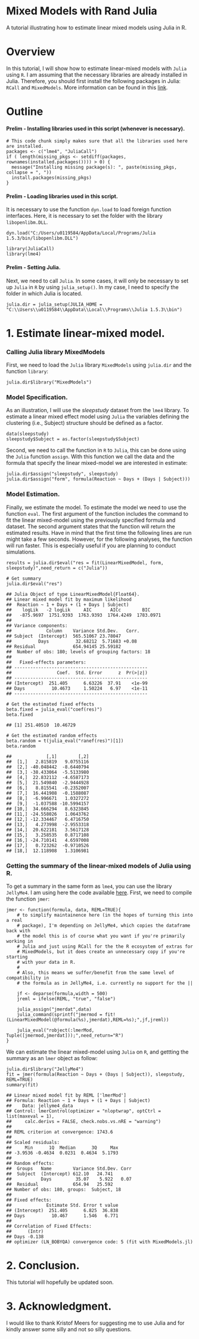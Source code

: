 # Mixed Models with Rand Julia
A tutorial illustrating how to estimate linear mixed models using Julia in R.

# Overview

In this tutorial, I will show how to estimate linear-mixed models with `Julia` using `R`. I am assuming that the necessary libraries are already installed in Julia. Therefore, you should first install the following packages in Julia: `RCall` and `MixedModels`. More information can be found in this [link](https://rpubs.com/dmbates/377897).

# Outline


#### Prelim - Installing libraries used in this script (whenever is necessary).

```{r, echo=TRUE, warning=TRUE, results="hide", message=FALSE}
# This code chunk simply makes sure that all the libraries used here are installed.
packages <- c("lme4", "JuliaCall")
if ( length(missing_pkgs <- setdiff(packages, rownames(installed.packages()))) > 0) {
  message("Installing missing package(s): ", paste(missing_pkgs, collapse = ", "))
  install.packages(missing_pkgs)
}
```

#### Prelim - Loading libraries used in this script.

It is necessary to use the function `dyn.load` to load foreign function interfaces. Here, it is necessary to set the folder with the library `libopenlibm.DLL`.

```{r, echo=TRUE, warning=TRUE, results="hide", message=FALSE}
dyn.load("C:/Users/u0119584/AppData/Local/Programs/Julia 1.5.3/bin/libopenlibm.DLL")

library(JuliaCall)
library(lme4)
```

#### Prelim - Setting Julia.

Next, we need to call `Julia`. In some cases, it will only be necessary to set up `Julia` in `R` by using `julia_setup()`. In my case, I need to specify the folder in which Julia is located.

```{r, echo=TRUE, warning=TRUE, results="hide", message=FALSE}
julia.dir = julia_setup(JULIA_HOME = "C:\\Users\\u0119584\\AppData\\Local\\Programs\\Julia 1.5.3\\bin")
```


# 1. Estimate linear-mixed model.

### Calling Julia library MixedModels

First, we need to load the `Julia` library `MixedModels` using `julia.dir` and the function `library`:

```{r, echo=TRUE, warning=FALSE, eval=TRUE}
julia.dir$library("MixedModels")
```

### Model Specification.

As an illustration, I will use the *sleepstudy* dataset from the `lme4` library. To estimate a linear mixed effect model using `Julia` the variables defining the clustering (i.e., Subject) structure should be defined as a factor. 

```{r, echo=TRUE, warning=FALSE, eval=TRUE}
data(sleepstudy)
sleepstudy$Subject = as.factor(sleepstudy$Subject)
```

Second, we need to call the function in `R` to `Julia`, this can be done using the `Julia` function `assign`. With this function we call the data and the formula that specify the linear mixed-model we are interested in estimate:  


```{r, echo=TRUE, warning=FALSE, eval=TRUE}
julia.dir$assign("sleepstudy", sleepstudy)
julia.dir$assign("form", formula(Reaction ~ Days + (Days | Subject)))
```

### Model Estimation.

Finally, we estimate the model. To estimate the model we need to use the function `eval`. The first argument of the function includes the command to fit the linear mixed-model using the previously specified formula and dataset. The second argument states that the function will return the estimated results. Have in mind that the first time the following lines are run might take a few seconds. However, for the following analyses, the function will run faster. This is especially useful if you are planning to conduct simulations. 

```{r, echo=TRUE, warning=FALSE, eval=TRUE}
results = julia.dir$eval("res = fit(LinearMixedModel, form, sleepstudy)",need_return = c("Julia"))

# Get summary 
julia.dir$eval("res")

## Julia Object of type LinearMixedModel{Float64}.
## Linear mixed model fit by maximum likelihood
##  Reaction ~ 1 + Days + (1 + Days | Subject)
##    logLik   -2 logLik     AIC       AICc        BIC    
##   -875.9697  1751.9393  1763.9393  1764.4249  1783.0971
## 
## Variance components:
##             Column    Variance Std.Dev.   Corr.
## Subject  (Intercept)  565.51067 23.78047
##          Days          32.68212  5.71683 +0.08
## Residual              654.94145 25.59182
##  Number of obs: 180; levels of grouping factors: 18
## 
##   Fixed-effects parameters:
## --------------------------------------------------
##                 Coef.  Std. Error      z  Pr(>|z|)
## --------------------------------------------------
## (Intercept)  251.405      6.63226  37.91    <1e-99
## Days          10.4673     1.50224   6.97    <1e-11
## --------------------------------------------------

# Get the estimated fixed effects
beta.fixed = julia_eval("coef(res)")
beta.fixed 

## [1] 251.40510  10.46729

# Get the estimated random effects
beta.random = t(julia_eval("ranef(res)")[1])
beta.random

##             [,1]        [,2]
##  [1,]   2.815819   9.0755116
##  [2,] -40.048442  -8.6440794
##  [3,] -38.433064  -5.5133980
##  [4,]  22.832112  -4.6587173
##  [5,]  21.549840  -2.9444928
##  [6,]   8.815541  -0.2352007
##  [7,]  16.441908  -0.1588087
##  [8,]  -6.996671   1.0327272
##  [9,]  -1.037588 -10.5994157
## [10,]  34.666294   8.6323845
## [11,] -24.558026   1.0643762
## [12,] -12.334467   6.4716750
## [13,]   4.273998  -2.9553318
## [14,]  20.622181   3.5617128
## [15,]   3.258535   0.8717108
## [16,] -24.710141   4.6597008
## [17,]   0.723262  -0.9710526
## [18,]  12.118908   1.3106981
```
### Getting the summary of the linear-mixed models of Julia using R.

To get a summary in the same form as `lme4`, you can use the library `JellyMe4`. I am using here the code available [here](https://rdrr.io/github/palday/jlme/src/R/JellyMe4.R). First, we need to compile the function `jmer`:

```{r, echo=TRUE, warning=FALSE, eval=TRUE}
jmer <- function(formula, data, REML=TRUE){
    # to simplify maintainence here (in the hopes of turning this into a real
    # package), I'm depending on JellyMe4, which copies the dataframe back with
    # the model this is of course what you want if you're primarily working in
    # Julia and just using RCall for the the R ecosystem of extras for
    # MixedModels, but it does create an unnecessary copy if you're starting
    # with your data in R.
    #
    # Also, this means we suffer/benefit from the same level of compatibility in
    # the formula as in JellyMe4, i.e. currently no support for the ||

    jf <- deparse(formula,width = 500)
    jreml = ifelse(REML, "true", "false")

    julia_assign("jmerdat",data)
    julia_command(sprintf("jmermod = fit!(LinearMixedModel(@formula(%s),jmerdat),REML=%s);",jf,jreml))

    julia_eval("robject(:lmerMod, Tuple([jmermod,jmerdat]));",need_return="R")
}
```

We can estimate the linear mixed-model using `Julia` on `R`, and gettting the summary as an `lmer` object as follow:

```{r, echo=TRUE, warning=FALSE, eval=TRUE}
julia.dir$library("JellyMe4")
fit = jmer(formula(Reaction ~ Days + (Days | Subject)), sleepstudy, REML=TRUE)
summary(fit)

## Linear mixed model fit by REML ['lmerMod']
## Formula: Reaction ~ 1 + Days + (1 + Days | Subject)
##    Data: jellyme4_data
## Control: lmerControl(optimizer = "nloptwrap", optCtrl = list(maxeval = 1),  
##     calc.derivs = FALSE, check.nobs.vs.nRE = "warning")
## 
## REML criterion at convergence: 1743.6
## 
## Scaled residuals: 
##     Min      1Q  Median      3Q     Max 
## -3.9536 -0.4634  0.0231  0.4634  5.1793 
## 
## Random effects:
##  Groups   Name        Variance Std.Dev. Corr
##  Subject  (Intercept) 612.10   24.741       
##           Days         35.07    5.922   0.07
##  Residual             654.94   25.592       
## Number of obs: 180, groups:  Subject, 18
## 
## Fixed effects:
##             Estimate Std. Error t value
## (Intercept)  251.405      6.825  36.838
## Days          10.467      1.546   6.771
## 
## Correlation of Fixed Effects:
##      (Intr)
## Days -0.138
## optimizer (LN_BOBYQA) convergence code: 5 (fit with MixedModels.jl)
```

# 2. Conclusion.

This tutorial will hopefully be updated soon.

# 3. Acknowledgment.

I would like to thank Kristof Meers for suggesting me to use Julia and for kindly answer some silly and not so silly questions. 
